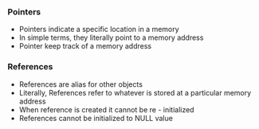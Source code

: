 ### Pointers
- Pointers indicate a specific location in a memory
- In simple terms, they literally point to a memory address
- Pointer keep track of a memory address

### References
- References are alias for other objects 
- Literally, References refer to whatever is stored at a particular memory address
- When reference is created it cannot be re - initialized
- References cannot be initialized to NULL value